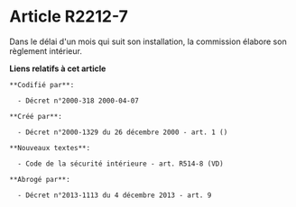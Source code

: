 # Article R2212-7

Dans le délai d'un mois qui suit son installation, la commission élabore son règlement intérieur.

**Liens relatifs à cet article**

	**Codifié par**:

	  - Décret n°2000-318 2000-04-07

	**Créé par**:

	  - Décret n°2000-1329 du 26 décembre 2000 - art. 1 ()

	**Nouveaux textes**:

	  - Code de la sécurité intérieure - art. R514-8 (VD)

	**Abrogé par**:

	  - Décret n°2013-1113 du 4 décembre 2013 - art. 9
